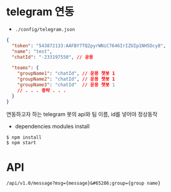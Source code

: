 # telegram 연동

* `./config/telegram.json`

```json
{
  "token": "543872133:AAFBY7TQ2pyrWNiC7646IrIZUIp1NH5Dcy8",
  "name": "test",
  "chatId": "-233197550", // 공용

  "teams": {
    "groupName1": "chatId", // 운용 챗봇 1
    "groupName2": "chatId", // 운용 챗봇 1
    "groupName3": "chatId"  // 운용 챗봇 1
    // . . . 중략 . . .
  }
}
```

연동하고자 하는 telegram 봇의 api와 팀 이름, id를 넣어야 정상동작

* dependencies modules install

```bash
$ npm install
$ npm start
```

# API


```
/api/v1.0/message?msg={message}&#65286;group={group name}
```